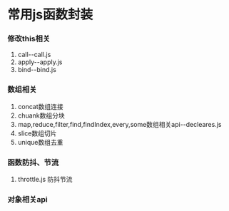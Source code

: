 # 常用js函数封装

### 修改this相关

1. call--call.js
2. apply--apply.js
3. bind--bind.js

### 数组相关

1. concat数组连接
2. chuank数组分块
3. map,reduce,filter,find,findIndex,every,some数组相关api--decleares.js
4. slice数组切片
5. unique数组去重

### 函数防抖、节流
1. throttle.js 防抖节流

### 对象相关api

